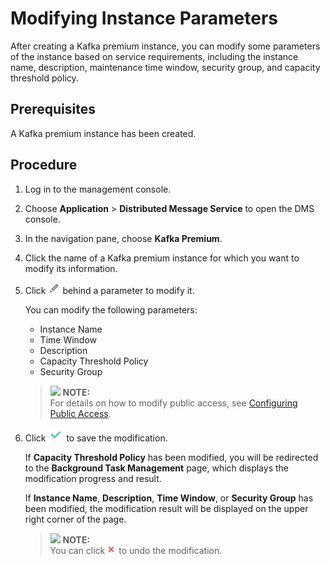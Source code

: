 # Modifying Instance Parameters<a name="EN-US_TOPIC_0143117085"></a>

After creating a Kafka premium instance, you can modify some parameters of the instance based on service requirements, including the instance name, description, maintenance time window, security group, and capacity threshold policy.

## Prerequisites<a name="section11712186286"></a>

A Kafka premium instance has been created.

## Procedure<a name="section0249155910409"></a>

1.  Log in to the management console.
2.  Choose  **Application**  \>  **Distributed Message Service**  to open the DMS console.
3.  In the navigation pane, choose  **Kafka Premium**.
4.  Click the name of a Kafka premium instance for which you want to modify its information.
5.  Click  ![](figures/icon-edit.png)  behind a parameter to modify it.

    You can modify the following parameters:

    -   Instance Name
    -   Time Window
    -   Description
    -   Capacity Threshold Policy
    -   Security Group

    >![](/images/icon-note.gif) **NOTE:**   
    >For details on how to modify public access, see  [Configuring Public Access](configuring-public-access.md).  

6.  Click  ![](figures/icon-save.png)  to save the modification.

    If  **Capacity Threshold Policy**  has been modified, you will be redirected to the  **Background Task Management**  page, which displays the modification progress and result.

    If  **Instance Name**,  **Description**,  **Time Window**, or  **Security Group**  has been modified, the modification result will be displayed on the upper right corner of the page.

    >![](/images/icon-note.gif) **NOTE:**   
    >You can click  ![](figures/icon-delete.png)  to undo the modification.  


